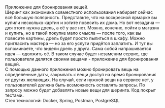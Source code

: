 Приложение для бронирования вещей.  
Шеринг как экономика совместного использования набирает сейчас всё большую полярность. Представьте, что на воскресной ярмарке вы купили несколько картин и хотите повесить их дома. Но вот незадача — для этого нужна дрель, а её у вас нет. Можно, конечно, пойти в магазин и купить, но в такой покупке мало смысла — после того, как вы повесите картины, дрель будет просто пылиться в шкафу. Можно пригласить мастера — но за его услуги придётся заплатить. И тут вы вспоминаете, что видели дрель у друга. Сама собой напрашивается идея — одолжить её. В таком случае будет незаменим сервис, где пользователи делятся своими вещами - приложение для бронирования вещей.  
С помощью данного приложения можно бронировать вещь на определённые даты, закрывать к вещи доступ на время бронирования от других желающих. На случай, если нужной вещи на сервисе нет, у пользователей должна быть возможность оставлять запросы. По запросу можно будет добавлять новые вещи для шеринга. 
Код покрыт тестами.  
Стек технологий: Docker, Spring, Postman, PostgreSQL  

